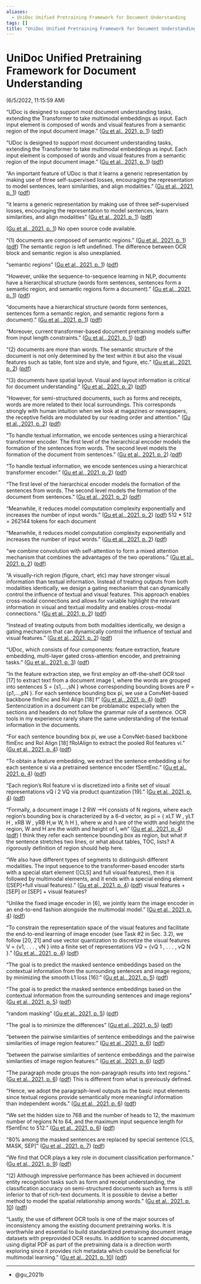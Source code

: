 ```yaml
---
aliases:
  - UniDoc Unified Pretraining Framework for Document Understanding
tags: []
title: "UniDoc Unified Pretraining Framework for Document Understanding"
---
```


# UniDoc Unified Pretraining Framework for Document Understanding

(6/5/2022, 11:15:59 AM)

“UDoc is designed to support most document understanding tasks, extending the Transformer to take multimodal embeddings as input. Each input element is composed of words and visual features from a semantic region of the input document image.” ([Gu et al., 2021, p. 1](zotero://select/library/items/YZ4B369T)) ([pdf](zotero://open-pdf/library/items/JM2W7NYK?page=1&annotation=FNEX9F4H))

“UDoc is designed to support most document understanding tasks, extending the Transformer to take multimodal embeddings as input. Each input element is composed of words and visual features from a semantic region of the input document image.” ([Gu et al., 2021, p. 1](zotero://select/library/items/YZ4B369T)) ([pdf](zotero://open-pdf/library/items/JM2W7NYK?page=1&annotation=PXDBPDJZ))

“An important feature of UDoc is that it learns a generic representation by making use of three self-supervised losses, encouraging the representation to model sentences, learn similarities, and align modalities.” ([Gu et al., 2021, p. 1](zotero://select/library/items/YZ4B369T)) ([pdf](zotero://open-pdf/library/items/JM2W7NYK?page=1&annotation=7ESCVDZZ))

“it learns a generic representation by making use of three self-supervised losses, encouraging the representation to model sentences, learn similarities, and align modalities” ([Gu et al., 2021, p. 1](zotero://select/library/items/YZ4B369T)) ([pdf](zotero://open-pdf/library/items/JM2W7NYK?page=1&annotation=SEMMQBKW))

([Gu et al., 2021, p. 1](zotero://select/library/items/YZ4B369T)) No open source code available.

“(1) documents are composed of semantic regions.” ([Gu et al., 2021, p. 1](zotero://select/library/items/YZ4B369T)) ([pdf](zotero://open-pdf/library/items/JM2W7NYK?page=1&annotation=TJUM4U4T)) The semantic region is left undefined. The difference between OCR block and semantic region is also unexplanied.

“semantic regions” ([Gu et al., 2021, p. 1](zotero://select/library/items/YZ4B369T)) ([pdf](zotero://open-pdf/library/items/JM2W7NYK?page=1&annotation=B6QXNMHZ))

“However, unlike the sequence-to-sequence learning in NLP, documents have a hierarchical structure (words form sentences, sentences form a semantic region, and semantic regions form a document).” ([Gu et al., 2021, p. 1](zotero://select/library/items/YZ4B369T)) ([pdf](zotero://open-pdf/library/items/JM2W7NYK?page=1&annotation=JAY9KED3))

“documents have a hierarchical structure (words form sentences, sentences form a semantic region, and semantic regions form a document).” ([Gu et al., 2021, p. 1](zotero://select/library/items/YZ4B369T)) ([pdf](zotero://open-pdf/library/items/JM2W7NYK?page=1&annotation=TUSP6D4Z))

“Moreover, current transformer-based document pretraining models suffer from input length constraints.” ([Gu et al., 2021, p. 1](zotero://select/library/items/YZ4B369T)) ([pdf](zotero://open-pdf/library/items/JM2W7NYK?page=1&annotation=IUJVVGIV))

“(2) documents are more than words. The semantic structure of the document is not only determined by the text within it but also the visual features such as table, font size and style, and figure, etc.” ([Gu et al., 2021, p. 2](zotero://select/library/items/YZ4B369T)) ([pdf](zotero://open-pdf/library/items/JM2W7NYK?page=2&annotation=NYRN37CJ))

“(3) documents have spatial layout. Visual and layout information is critical for document understanding.” ([Gu et al., 2021, p. 2](zotero://select/library/items/YZ4B369T)) ([pdf](zotero://open-pdf/library/items/JM2W7NYK?page=2&annotation=MX54QLPT))

“However, for semi-structured documents, such as forms and receipts, words are more related to their local surroundings. This corresponds strongly with human intuition when we look at magazines or newspapers, the receptive fields are modulated by our reading order and attention.” ([Gu et al., 2021, p. 2](zotero://select/library/items/YZ4B369T)) ([pdf](zotero://open-pdf/library/items/JM2W7NYK?page=2&annotation=AUJ8PVLH))

“To handle textual information, we encode sentences using a hierarchical transformer encoder. The first level of the hierarchical encoder models the formation of the sentences from words. The second level models the formation of the document from sentences.” ([Gu et al., 2021, p. 2](zotero://select/library/items/YZ4B369T)) ([pdf](zotero://open-pdf/library/items/JM2W7NYK?page=2&annotation=TCR8W36N))

“To handle textual information, we encode sentences using a hierarchical transformer encoder.” ([Gu et al., 2021, p. 2](zotero://select/library/items/YZ4B369T)) ([pdf](zotero://open-pdf/library/items/JM2W7NYK?page=2&annotation=UTXBDQX5))

“The first level of the hierarchical encoder models the formation of the sentences from words. The second level models the formation of the document from sentences.” ([Gu et al., 2021, p. 2](zotero://select/library/items/YZ4B369T)) ([pdf](zotero://open-pdf/library/items/JM2W7NYK?page=2&annotation=J5LV6U73))

“Meanwhile, it reduces model computation complexity exponentially and increases the number of input words.” ([Gu et al., 2021, p. 2](zotero://select/library/items/YZ4B369T)) ([pdf](zotero://open-pdf/library/items/JM2W7NYK?page=2&annotation=WXLAERNG)) 512 \* 512 = 262144 tokens for each document

“Meanwhile, it reduces model computation complexity exponentially and increases the number of input words.” ([Gu et al., 2021, p. 2](zotero://select/library/items/YZ4B369T)) ([pdf](zotero://open-pdf/library/items/JM2W7NYK?page=2&annotation=L9SV3D7V))

“we combine convolution with self-attention to form a mixed attention mechanism that combines the advantages of the two operations.” ([Gu et al., 2021, p. 2](zotero://select/library/items/YZ4B369T)) ([pdf](zotero://open-pdf/library/items/JM2W7NYK?page=2&annotation=FEV6A5IP))

“A visually-rich region (figure, chart, etc) may have stronger visual information than textual information. Instead of treating outputs from both modalities identically, we design a gating mechanism that can dynamically control the influence of textual and visual features. This approach enables cross-modal connections and allows for variable highlight the relevant information in visual and textual modality and enables cross-modal connections.” ([Gu et al., 2021, p. 2](zotero://select/library/items/YZ4B369T)) ([pdf](zotero://open-pdf/library/items/JM2W7NYK?page=2&annotation=QQYATLPI))

“Instead of treating outputs from both modalities identically, we design a gating mechanism that can dynamically control the influence of textual and visual features.” ([Gu et al., 2021, p. 2](zotero://select/library/items/YZ4B369T)) ([pdf](zotero://open-pdf/library/items/JM2W7NYK?page=2&annotation=QXCWZCV6))

“UDoc, which consists of four components: feature extraction, feature embedding, multi-layer gated cross-attention encoder, and pretraining tasks.” ([Gu et al., 2021, p. 3](zotero://select/library/items/YZ4B369T)) ([pdf](zotero://open-pdf/library/items/JM2W7NYK?page=3&annotation=QBZF74VW))

“In the feature extraction step, we first employ an off-the-shelf OCR tool \[17\] to extract text from a document image I, where the words are grouped into sentences S = {s1,...,sN } whose corresponding bounding boxes are P = {p1,...,pN }. For each sentence bounding box pi, we use a ConvNet-based backbone fImEnc and RoI Align \[18\] f” ([Gu et al., 2021, p. 4](zotero://select/library/items/YZ4B369T)) ([pdf](zotero://open-pdf/library/items/JM2W7NYK?page=4&annotation=CEXI2Z76)) Sentencization in a document can be problamatic especially when the sections and headers do not follow the grammar rule of a sentence. OCR tools in my experience rarely share the same understanding of the textual information in the documents.

“For each sentence bounding box pi, we use a ConvNet-based backbone fImEnc and RoI Align \[18\] fRoIAlign to extract the pooled RoI features vi.” ([Gu et al., 2021, p. 4](zotero://select/library/items/YZ4B369T)) ([pdf](zotero://open-pdf/library/items/JM2W7NYK?page=4&annotation=TRMPJ27B))

“To obtain a feature embedding, we extract the sentence embedding si for each sentence si via a pretrained sentence encoder fSentEnc.” ([Gu et al., 2021, p. 4](zotero://select/library/items/YZ4B369T)) ([pdf](zotero://open-pdf/library/items/JM2W7NYK?page=4&annotation=Z8M7YV7L))

“Each region’s RoI feature vi is discretized into a finite set of visual representations vQ i 2 VQ via product quantization \[19\].” ([Gu et al., 2021, p. 4](zotero://select/library/items/YZ4B369T)) ([pdf](zotero://open-pdf/library/items/JM2W7NYK?page=4&annotation=VCU557SK))

“Formally, a document image I 2 RW ⇥H consists of N regions, where each region’s bounding box is characterized by a 6-d vector, as pi = { xLT W , yLT H , xRB W , yRB H,w W, h H }, where w and h are of the width and height the region, W and H are the width and height of I, wh” ([Gu et al., 2021, p. 4](zotero://select/library/items/YZ4B369T)) ([pdf](zotero://open-pdf/library/items/JM2W7NYK?page=4&annotation=2LUBWWP5)) I think they refer each sentence bounding box as region, but what if the sentence stretches two lines, or what about tables, TOC, lists? A rigorously definition of region should help here.

“We also have different types of segments to distinguish different modalities. The input sequence to the transformer-based encoder starts with a special start element (\[CLS\] and full visual features), then it is followed by multimodal elements, and it ends with a special ending element (\[SEP\]+full visual features).” ([Gu et al., 2021, p. 4](zotero://select/library/items/YZ4B369T)) ([pdf](zotero://open-pdf/library/items/JM2W7NYK?page=4&annotation=6UZDVVU7)) visual features + \[SEP\] or \[SEP\] + visual features?

“Unlike the fixed image encoder in \[6\], we jointly learn the image encoder in an end-to-end fashion alongside the multimodal model.” ([Gu et al., 2021, p. 4](zotero://select/library/items/YZ4B369T)) ([pdf](zotero://open-pdf/library/items/JM2W7NYK?page=4&annotation=6EVWJDUY))

“To constrain the representation space of the visual features and facilitate the end-to-end learning of image encoder (see Task #2 in Sec. 3.2), we follow \[20, 21\] and use vector quantization to discretize the visual features V = {v1, . . . , vN } into a finite set of representations VQ = {vQ 1 , . . . , vQ N }.” ([Gu et al., 2021, p. 4](zotero://select/library/items/YZ4B369T)) ([pdf](zotero://open-pdf/library/items/JM2W7NYK?page=4&annotation=YW4X9SRC))

“The goal is to predict the masked sentence embeddings based on the contextual information from the surrounding sentences and image regions, by minimizing the smooth L1 loss \[16\]:” ([Gu et al., 2021, p. 5](zotero://select/library/items/YZ4B369T)) ([pdf](zotero://open-pdf/library/items/JM2W7NYK?page=5&annotation=4H3QMC9T))

“The goal is to predict the masked sentence embeddings based on the contextual information from the surrounding sentences and image regions” ([Gu et al., 2021, p. 5](zotero://select/library/items/YZ4B369T)) ([pdf](zotero://open-pdf/library/items/JM2W7NYK?page=5&annotation=UZVY3DBC))

“random masking” ([Gu et al., 2021, p. 5](zotero://select/library/items/YZ4B369T)) ([pdf](zotero://open-pdf/library/items/JM2W7NYK?page=5&annotation=8WTQ5CY7))

“The goal is to minimize the differences” ([Gu et al., 2021, p. 5](zotero://select/library/items/YZ4B369T)) ([pdf](zotero://open-pdf/library/items/JM2W7NYK?page=5&annotation=HIU8QXM9))

“between the pairwise similarities of sentence embeddings and the pairwise similarities of image region features:” ([Gu et al., 2021, p. 6](zotero://select/library/items/YZ4B369T)) ([pdf](zotero://open-pdf/library/items/JM2W7NYK?page=6&annotation=E3EXHSX8))

“between the pairwise similarities of sentence embeddings and the pairwise similarities of image region features:” ([Gu et al., 2021, p. 6](zotero://select/library/items/YZ4B369T)) ([pdf](zotero://open-pdf/library/items/JM2W7NYK?page=6&annotation=I2UDHMG8))

“The paragraph mode groups the non-paragraph results into text regions.” ([Gu et al., 2021, p. 6](zotero://select/library/items/YZ4B369T)) ([pdf](zotero://open-pdf/library/items/JM2W7NYK?page=6&annotation=YIFYWNHU)) This is different from what is previously defined.

“Hence, we adopt the paragraph-level outputs as the basic input elements since textual regions provide semantically more meaningful information than independent words.” ([Gu et al., 2021, p. 6](zotero://select/library/items/YZ4B369T)) ([pdf](zotero://open-pdf/library/items/JM2W7NYK?page=6&annotation=46T9BM8I))

“We set the hidden size to 768 and the number of heads to 12, the maximum number of regions N to 64, and the maximum input sequence length for fSentEnc to 512.” ([Gu et al., 2021, p. 6](zotero://select/library/items/YZ4B369T)) ([pdf](zotero://open-pdf/library/items/JM2W7NYK?page=6&annotation=679UY787))

“80% among the masked sentences are replaced by special sentence \[CLS, MASK, SEP\]” ([Gu et al., 2021, p. 7](zotero://select/library/items/YZ4B369T)) ([pdf](zotero://open-pdf/library/items/JM2W7NYK?page=7&annotation=4SY2D7MF))

“We find that OCR plays a key role in document classification performance.” ([Gu et al., 2021, p. 9](zotero://select/library/items/YZ4B369T)) ([pdf](zotero://open-pdf/library/items/JM2W7NYK?page=9&annotation=FHFF5XFW))

“(2) Although impressive performance has been achieved in document entity recognition tasks such as form and receipt understanding, the classification accuracy on semi-structured documents such as forms is still inferior to that of rich-text documents. It is possible to devise a better method to model the spatial relationship among words.” ([Gu et al., 2021, p. 10](zotero://select/library/items/YZ4B369T)) ([pdf](zotero://open-pdf/library/items/JM2W7NYK?page=10&annotation=3AAKR9K2))

“Lastly, the use of different OCR tools is one of the major sources of inconsistency among the existing document pretraining works. It is worthwhile and essential to build standardized pretraining document image datasets with preprovided OCR results. In addition to scanned documents, using digital PDF as part of the pretraining data is a direction worth exploring since it provides rich metadata which could be beneficial for multimodal learning.” ([Gu et al., 2021, p. 10](zotero://select/library/items/YZ4B369T)) ([pdf](zotero://open-pdf/library/items/JM2W7NYK?page=10&annotation=23JAQZ54))

***
- @gu_2021b